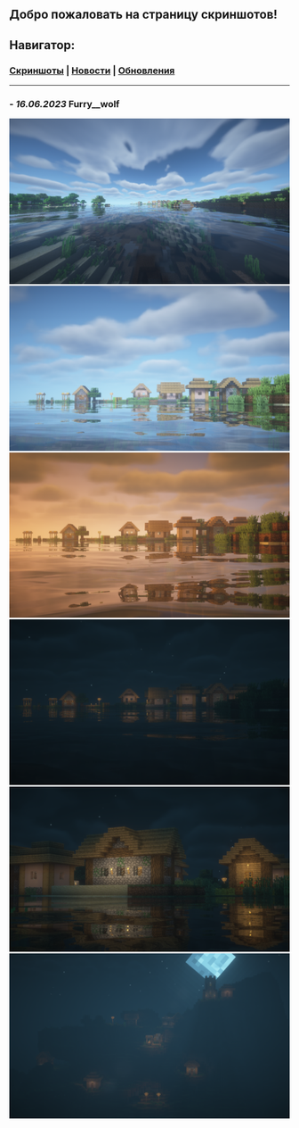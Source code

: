 ## Добро пожаловать на страницу скриншотов! ##

## Навигатор: ##
### [Скриншоты](https://worklab-in-servers.github.io/site/screenshots/) | [Новости](https://worklab-in-servers.github.io/site/) | [Обновления](https://worklab-in-servers.github.io/site/updates/) ###

---
### - *16.06.2023* Furry__wolf ###

<img src="https://raw.githubusercontent.com/worklab-in-servers/site/main/media/2023-06-16_18.35.13.png">
<img src="https://raw.githubusercontent.com/worklab-in-servers/site/main/media/2023-06-16_18.37.10.png">
<img src="https://raw.githubusercontent.com/worklab-in-servers/site/main/media/2023-06-16_18.40.28.png">
<img src="https://raw.githubusercontent.com/worklab-in-servers/site/main/media/2023-06-16_18.41.53.png">
<img src="https://raw.githubusercontent.com/worklab-in-servers/site/main/media/2023-06-16_18.43.57.png">
<img src="https://raw.githubusercontent.com/worklab-in-servers/site/main/media/2023-06-16_19.19.22.png">
